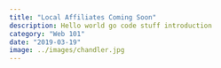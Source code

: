 ```yaml
---
title: "Local Affiliates Coming Soon"
description: Hello world go code stuff introduction
category: "Web 101"
date: "2019-03-19"
image: ../images/chandler.jpg
---
```


